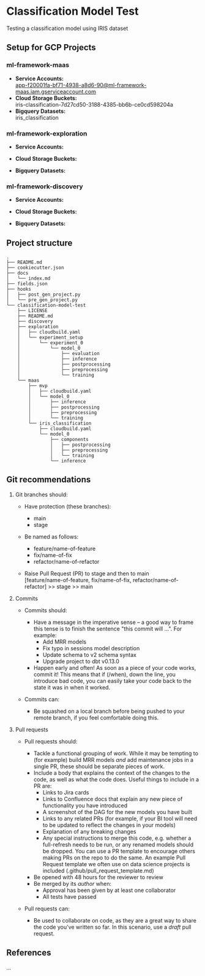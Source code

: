 # Classification Model Test
 
Testing a classification model using IRIS dataset

## Setup for GCP Projects 
### ml-framework-maas 
* **Service Accounts:**  
app-f20001fa-bf71-4938-a8d6-90@ml-framework-maas.iam.gserviceaccount.com
* **Cloud Storage Buckets:**  
iris-classification-7d27cd50-3188-4385-bb6b-ce0cd598204a
* **Bigquery Datasets:**  
iris_classification

### ml-framework-exploration 
* **Service Accounts:**  

* **Cloud Storage Buckets:**  

* **Bigquery Datasets:**  


### ml-framework-discovery 
* **Service Accounts:**  

* **Cloud Storage Buckets:**  

* **Bigquery Datasets:**  



## Project structure
```
.
├── README.md
├── cookiecutter.json
├── docs
│   └── index.md
├── fields.json
├── hooks
│   ├── post_gen_project.py
│   └── pre_gen_project.py
└── classification-model-test
    ├── LICENSE
    ├── README.md
    ├── discovery
    ├── exploration
    │   ├── cloudbuild.yaml
    │   └── experiment_setup
    │       └── experiment_0
    │           └── model_0
    │               ├── evaluation
    │               ├── inference
    │               ├── postprocessing
    │               ├── preprocessing
    │               └── training
    └── maas
        ├── mvp
        │   ├── cloudbuild.yaml
        │   └── model_0
        │       ├── inference
        │       ├── postprocessing
        │       ├── preprocessing
        │       └── training
        └── iris_classification
            ├── cloudbuild.yaml
            └── model_0
                ├── components
                │   ├── postprocessing
                │   ├── preprocessing
                │   └── training
                └── inference

```

## Git recommendations
1. Git branches should:
    * Have protection (these branches):
        * main  
        * stage 

    * Be named as follows:
      * feature/name-of-feature
      * fix/name-of-fix
      * refactor/name-of-refactor
  
    * Raise Pull Request (PR) to stage and then to main  
        [feature/name-of-feature, fix/name-of-fix, refactor/name-of-refactor] >> stage >> main

2. Commits
    * Commits should:
        * Have a message in the imperative sense – a good way to frame this tense is to finish the sentence "this commit will ...". For example:
          * Add MRR models
          * Fix typo in sessions model description
          * Update schema to v2 schema syntax
          * Upgrade project to dbt v0.13.0
        * Happen early and often! As soon as a piece of your code works, commit it! This means that if (/when), down the line, you introduce bad code, you can easily take your code back to the state it was in when it worked.

    * Commits can:
        * Be squashed on a local branch before being pushed to your remote branch, if
          you feel comfortable doing this.

3. Pull requests
    * Pull requests should:
        * Tackle a functional grouping of work. While it may be tempting to (for
          example) build MRR models _and_ add maintenance jobs in a single PR, these
          should be separate pieces of work.
        * Include a body that explains the context of the changes to the code, as well
          as what the code does. Useful things to include in a PR are:
          * Links to Jira cards
          * Links to Confluence docs that explain any new piece of functionality you 
            have introduced
          * A screenshot of the DAG for the new models you have built
          * Links to any related PRs (for example, if your BI tool will need to be
            updated to reflect the changes in your models)
          * Explanation of any breaking changes
          * Any special instructions to merge this code, e.g. whether a full-refresh
            needs to be run, or any renamed models should be dropped. You can use a PR
            template to encourage others making PRs on the repo to do the same. An example Pull Request template we often use on data science projects is included (.github/pull_request_template.md)
        * Be opened with 48 hours for the reviewer to review
        * Be merged by its _author_ when:
          * Approval has been given by at least one collaborator
          * All tests have passed

    * Pull requests can:
        * Be used to collaborate on code, as they are a great way to share the code
          you've written so far. In this scenario, use a _draft_ pull request.  

## References
...

